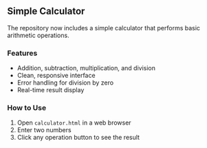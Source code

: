 ## Simple Calculator

The repository now includes a simple calculator that performs basic arithmetic operations.

### Features
- Addition, subtraction, multiplication, and division
- Clean, responsive interface
- Error handling for division by zero
- Real-time result display

### How to Use
1. Open `calculator.html` in a web browser
2. Enter two numbers
3. Click any operation button to see the result